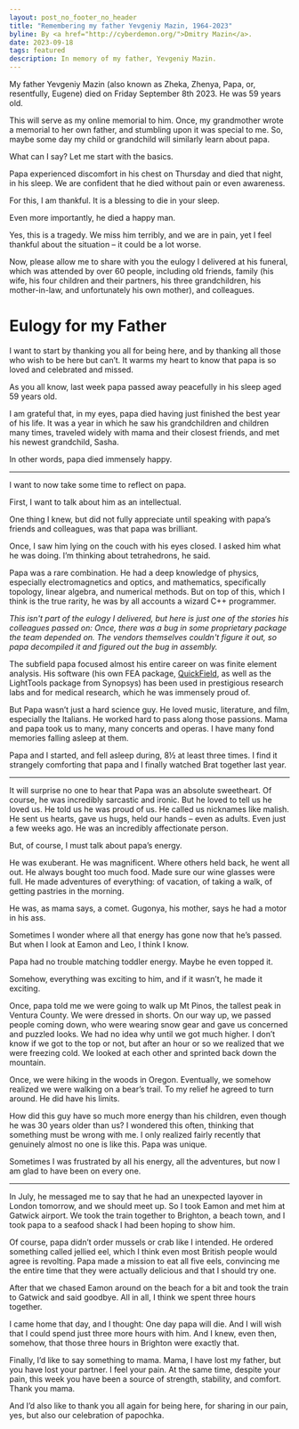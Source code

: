 ```yaml
---
layout: post_no_footer_no_header
title: "Remembering my father Yevgeniy Mazin, 1964-2023"
byline: By <a href="http://cyberdemon.org/">Dmitry Mazin</a>.
date: 2023-09-18
tags: featured
description: In memory of my father, Yevgeniy Mazin.
---
```

My father Yevgeniy Mazin (also known as Zheka, Zhenya, Papa, or, resentfully, Eugene) died on Friday September 8th 2023. He was 59 years old.

This will serve as my online memorial to him. Once, my grandmother wrote a memorial to her own father, and stumbling upon it was special to me. So, maybe some day my child or grandchild will similarly learn about papa.

What can I say? Let me start with the basics.

Papa experienced discomfort in his chest on Thursday and died that night, in his sleep. We are confident that he died without pain or even awareness.

For this, I am thankful. It is a blessing to die in your sleep.

Even more importantly, he died a happy man.

Yes, this is a tragedy. We miss him terribly, and we are in pain, yet I feel thankful about the situation – it could be a lot worse.

Now, please allow me to share with you the eulogy I delivered at his funeral, which was attended by over 60 people, including old friends, family (his wife, his four children and their partners, his three grandchildren, his mother-in-law, and unfortunately his own mother), and colleagues.


# Eulogy for my Father

I want to start by thanking you all for being here, and by thanking all those who wish to be here but can’t. It warms my heart to know that papa is so loved and celebrated and missed.

As you all know, last week papa passed away peacefully in his sleep aged 59 years old.

I am grateful that, in my eyes, papa died having just finished the best year of his life. It was a year in which he saw his grandchildren and children many times, traveled widely with mama and their closest friends, and met his newest grandchild, Sasha.

In other words, papa died immensely happy.

***

I want to now take some time to reflect on papa.

First, I want to talk about him as an intellectual.

One thing I knew, but did not fully appreciate until speaking with papa’s friends and colleagues, was that papa was brilliant.

Once, I saw him lying on the couch with his eyes closed. I asked him what he was doing. I’m thinking about tetrahedrons, he said.

Papa was a rare combination. He had a deep knowledge of physics, especially electromagnetics and optics, and mathematics, specifically topology, linear algebra, and numerical methods. But on top of this, which I think is the true rarity, he was by all accounts a wizard C++ programmer.

*This isn't part of the eulogy I delivered, but here is just one of the stories his colleagues passed on: Once, there was a bug in some proprietary package the team depended on. The vendors themselves couldn't figure it out, so papa decompiled it and figured out the bug in assembly.*

The subfield papa focused almost his entire career on was finite element analysis. His software (his own FEA package, [QuickField](https://quickfield.com/), as well as the LightTools package from Synopsys) has been used in prestigious research labs and for medical research, which he was immensely proud of.

But Papa wasn’t just a hard science guy. He loved music, literature, and film, especially the Italians. He worked hard to pass along those passions. Mama and papa took us to many, many concerts and operas. I have many fond memories falling asleep at them.

Papa and I started, and fell asleep during, 8½ at least three times. I find it strangely comforting that papa and I finally watched Brat together last year.

***

It will surprise no one to hear that Papa was an absolute sweetheart. Of course, he was incredibly sarcastic and ironic. But he loved to tell us he loved us. He told us he was proud of us. He called us nicknames like malish. He sent us hearts, gave us hugs, held our hands – even as adults. Even just a few weeks ago. He was an incredibly affectionate person.

But, of course, I must talk about papa’s energy.

He was exuberant. He was magnificent. Where others held back, he went all out. He always bought too much food. Made sure our wine glasses were full. He made adventures of everything: of vacation, of taking a walk, of getting pastries in the morning.
 
He was, as mama says, a comet. Gugonya, his mother, says he had a motor in his ass.

Sometimes I wonder where all that energy has gone now that he’s passed. But when I look at Eamon and Leo, I think I know.

Papa had no trouble matching toddler energy. Maybe he even topped it.

Somehow, everything was exciting to him, and if it wasn’t, he made it exciting.

Once, papa told me we were going to walk up Mt Pinos, the tallest peak in Ventura County. We were dressed in shorts. On our way up, we passed people coming down, who were wearing snow gear and gave us concerned and puzzled looks. We had no idea why until we got much higher. I don’t know if we got to the top or not, but after an hour or so we realized that we were freezing cold. We looked at each other and sprinted back down the mountain.

Once, we were hiking in the woods in Oregon. Eventually, we somehow realized we were walking on a bear’s trail. To my relief he agreed to turn around. He did have his limits. 

How did this guy have so much more energy than his children, even though he was 30 years older than us? I wondered this often, thinking that something must be wrong with me. I only realized fairly recently that genuinely almost no one is like this. Papa was unique.

Sometimes I was frustrated by all his energy, all the adventures, but now I am glad to have been on every one.

***

In July, he messaged me to say that he had an unexpected layover in London tomorrow, and we should meet up. So I took Eamon and met him at Gatwick airport. We took the train together to Brighton, a beach town, and I took papa to a seafood shack I had been hoping to show him.

Of course, papa didn’t order mussels or crab like I intended. He ordered something called jellied eel, which I think even most British people would agree is revolting. Papa made a mission to eat all five eels, convincing me the entire time that they were actually delicious and that I should try one.

After that we chased Eamon around on the beach for a bit and took the train to Gatwick and said goodbye. All in all, I think we spent three hours together.

I came home that day, and I thought: One day papa will die. And I will wish that I could spend just three more hours with him. And I knew, even then, somehow, that those three hours in Brighton were exactly that.

Finally, I’d like to say something to mama. Mama, I have lost my father, but you have lost your partner. I feel your pain. At the same time, despite your pain, this week you have been a source of strength, stability, and comfort. Thank you mama.

And I’d also like to thank you all again for being here, for sharing in our pain, yes, but also our celebration of papochka.
